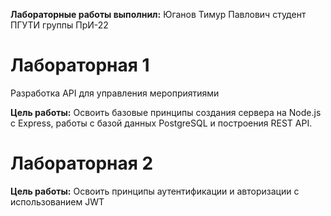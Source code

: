 **Лабораторные работы выполнил:**
Юганов Тимур Павлович
студент ПГУТИ группы ПрИ-22

# Лабораторная 1
Разработка API для управления мероприятиями

**Цель работы:**
Освоить базовые принципы создания сервера на Node.js с Express, работы с базой данных PostgreSQL и построения REST API.

# Лабораторная 2

**Цель работы:** Освоить принципы аутентификации и авторизации с использованием JWT